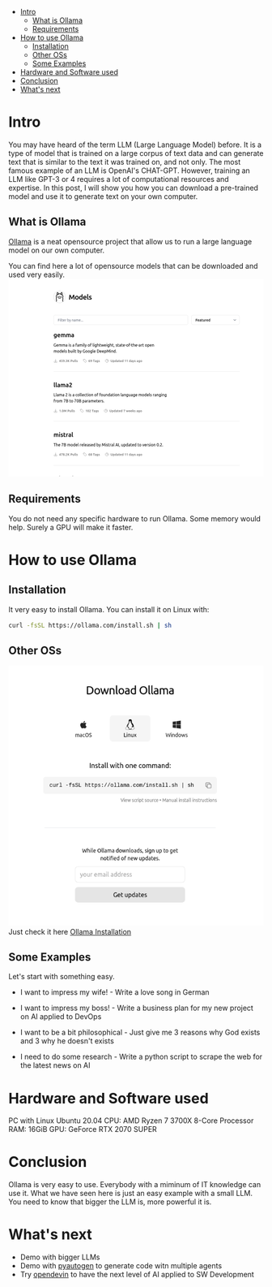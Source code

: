 - [Intro](#intro)
  - [What is Ollama](#what-is-ollama)
  - [Requirements](#requirements)
- [How to use Ollama](#how-to-use-ollama)
  - [Installation](#installation)
  - [Other OSs](#other-oss)
  - [Some Examples](#some-examples)
- [Hardware and Software used](#hardware-and-software-used)
- [Conclusion](#conclusion)
- [What's next](#whats-next)

# Intro
You may have heard of the term LLM (Large Language Model) before. It is a type of model that is trained on a large corpus of text data and can generate text that is similar to the text it was trained on, and not only. The most famous example of an LLM is OpenAI's CHAT-GPT. However, training an LLM like GPT-3 or 4 requires a lot of computational resources and expertise. In this post, I will show you how you can download a pre-trained model and use it to generate text on your own computer.

## What is Ollama
[Ollama](https://github.com/ollama/ollama) is a neat opensource project that allow us to run a large language model on our own computer.

You can find here a lot of opensource models that can be downloaded and used very easily.
![models](/assets/imgs/ollama_models.png)

## Requirements
You do not need any specific hardware to run Ollama. Some memory would help. Surely a GPU will make it faster.

# How to use Ollama
## Installation
It very easy to install Ollama. You can install it on Linux with:

```bash
curl -fsSL https://ollama.com/install.sh | sh
```

## Other OSs
![Ollama installation](/assets/imgs/ollama_installation.png)
Just check it here [Ollama Installation](https://ollama.com/download)
## Some Examples
Let's start with something easy.

- I want to impress my wife! - Write a love song in German

- I want to impress my boss! - Write a business plan for my new project on AI applied to DevOps 

- I want to be a bit philosophical - Just give me 3 reasons why God exists and 3 why he doesn't exists

- I need to do some research - Write a python script to scrape the web for the latest news on AI
 
# Hardware and Software used
PC with Linux Ubuntu 20.04
CPU: AMD Ryzen 7 3700X 8-Core Processor
RAM: 16GiB 
GPU: GeForce RTX 2070 SUPER

# Conclusion
Ollama is very easy to use. Everybody with a miminum of IT knowledge can use it.
What we have seen here is just an easy example with a small LLM. You need to know that bigger the LLM is, more powerful it is.

# What's next
- Demo with bigger LLMs
- Demo with [pyautogen](https://pypi.org/project/pyautogen/) to generate code witn multiple agents
- Try [opendevin](https://github.com/OpenDevin/OpenDevin) to have the next level of AI applied to SW Development